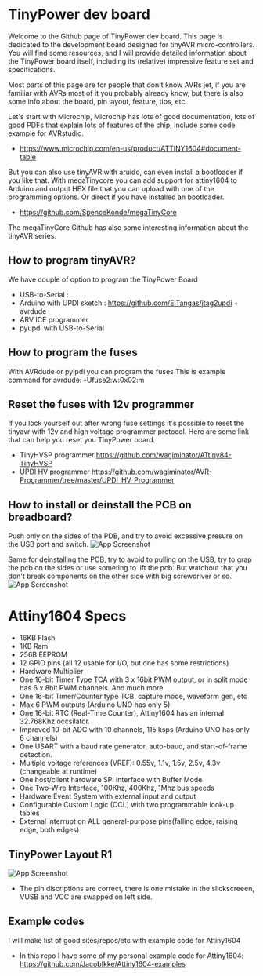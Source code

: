 
# TinyPower dev board

Welcome to the Github page of TinyPower dev board. This page is dedicated to the development board designed for tinyAVR micro-controllers. You will find some resources, and I will provide detailed information about the TinyPower board itself, including its (relative) impressive feature set and specifications. 

Most parts of this page are for people that don't know AVRs jet, if you are familiar with AVRs most of it you probably already know, but there is also some  info about the board, pin layout, feature, tips, etc.

Let's start with Microchip, Microchip has lots of good documentation, lots of good PDFs that explain lots of features of the chip, include some code example for AVRstudio. 

- https://www.microchip.com/en-us/product/ATTINY1604#document-table 

But you can also use tinyAVR with aruido, can even install a bootloader if you like that. 
With megaTinycore you can add support for attiny1604 to Arduino and output HEX file that you can upload with one of the programming options. Or direct if you have installed an bootloader. 

- https://github.com/SpenceKonde/megaTinyCore

The megaTinyCore Github has also some interesting information about the tinyAVR series. 

## How to program tinyAVR?
We have couple of option to program the TinyPower Board
- USB-to-Serial : 
- Arduino with UPDI sketch : https://github.com/ElTangas/jtag2updi + avrdude
- ARV ICE programmer
- pyupdi with USB-to-Serial


## How to program the fuses
With AVRdude or pyipdi you can program the fuses
This is example command for avrdude: -Ufuse2:w:0x02:m 

## Reset the fuses with 12v programmer
If you lock yourself out after wrong fuse settings it's possible to reset the tinyavr with 12v and high voltage programmer protocol. 
Here are some link that can help you reset you TinyPower board. 

- TinyHVSP programmer https://github.com/wagiminator/ATtiny84-TinyHVSP
- UPDI HV programmer https://github.com/wagiminator/AVR-Programmer/tree/master/UPDI_HV_Programmer


## How to install or deinstall the PCB on breadboard?
Push only on the sides of the PDB, and try to avoid excessive presure on the USB port and switch.
![App Screenshot](https://i.postimg.cc/4xxDdtCX/push-pcb-in1.jpg)

Same for deinstalling the PCB, try to avoid to pulling on the USB, try to grap the pcb on the sides or use someting to lift the pcb. 
But watchout that you don't break components on the other side with big screwdriver or so. 
![App Screenshot](https://i.postimg.cc/W1YQJ3jg/pull-pcb-out1.jpg)


# Attiny1604 Specs
- 16KB Flash
- 1KB Ram
- 256B EEPROM
- 12 GPIO pins (all 12 usable for I/O, but one has some restrictions)
- Hardware Multiplier
- One 16-bit Timer Type TCA with 3 x 16bit PWM output, or in split mode has 6 x 8bit PWM channels. And much more
- One 16-bit Timer/Counter type TCB, capture mode, waveform gen, etc
- Max 6 PWM outputs (Arduino UNO has only 5)
- One 16-bit RTC (Real-Time Counter), Attiny1604 has an internal 32.768Khz occsilator.
- Improved 10-bit ADC with 10 channels, 115 ksps (Arduino UNO has only 6 channels)
- One USART with a baud rate generator, auto-baud, and start-of-frame detection.
- Multiple voltage references (VREF): 0.55v, 1.1v, 1.5v, 2.5v, 4.3v (changeable at runtime)
- One host/client hardware SPI interface with Buffer Mode
- One Two-Wire Interface, 100Khz, 400Khz, 1Mhz bus speeds
- Hardware Event System with external input and output
- Configurable Custom Logic (CCL) with two programmable look-up tables
- External interrupt on ALL general-purpose pins(falling edge, raising edge, both edges)

## TinyPower Layout R1
![App Screenshot](https://i.postimg.cc/k58bzTJ4/Pin-layout-tinypower-v1-b.jpg)
- The pin discriptions are correct, there is one mistake in the slickscreeen, VUSB and VCC are swapped on left side. 

## Example codes
I will make list of good sites/repos/etc with example code for Attiny1604

- In this repo I have some of my personal example code for Attiny1604: https://github.com/JacobIkke/Attiny1604-examples



